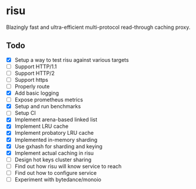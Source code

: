 # risu

Blazingly fast and ultra-efficient multi-protocol read-through caching proxy.

## Todo

- [x] Setup a way to test risu against various targets
- [ ] Support HTTP/1.1
- [ ] Support HTTP/2
- [ ] Support https
- [ ] Properly route
- [x] Add basic logging
- [ ] Expose prometheus metrics
- [x] Setup and run benchmarks
- [ ] Setup CI
- [x] Implement arena-based linked list
- [x] Implement LRU cache
- [x] Implement probatory LRU cache
- [x] Implemented in-memory sharding
- [x] Use gxhash for sharding and keying
- [x] Implement actual caching in risu
- [ ] Design hot keys cluster sharing
- [ ] Find out how risu will know service to reach
- [ ] Find out how to configure service
- [ ] Experiment with bytedance/monoio